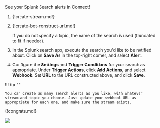 See your Splunk Search alerts in Connect!

1. {!create-stream.md!}

1. {!create-bot-construct-url.md!}

    If you do not specify a topic, the name of the search is used
    (truncated to fit if needed).

1. In the Splunk search app, execute the search you'd like to be
   notified about. Click on **Save As** in the top-right corner,
   and select **Alert**.

1. Configure the **Settings** and **Trigger Conditions** for your search
   as appropriate. Under **Trigger Actions**, click **Add Actions**,
   and select **Webhook**. Set **URL** to the URL constructed above,
   and click **Save**.

!!! tip ""

    You can create as many search alerts as you like, with whatever
    stream and topic you choose. Just update your webhook URL as
    appropriate for each one, and make sure the stream exists.

{!congrats.md!}

![](/static/images/integrations/splunk/001.png)
